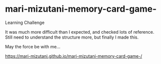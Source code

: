 # mari-mizutani-memory-card-game-
Learning Challenge

It was much more difficult than I expected, and checked lots of reference.
Still need to understand the structure more, but finally I made this.

May the force be with me...

https://mari-mizutani.github.io/mari-mizutani-memory-card-game-/
